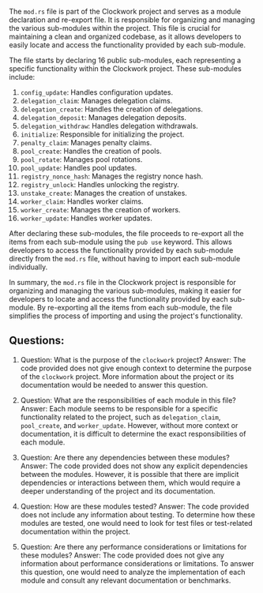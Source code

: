 The `mod.rs` file is part of the Clockwork project and serves as a module declaration and re-export file. It is responsible for organizing and managing the various sub-modules within the project. This file is crucial for maintaining a clean and organized codebase, as it allows developers to easily locate and access the functionality provided by each sub-module.

The file starts by declaring 16 public sub-modules, each representing a specific functionality within the Clockwork project. These sub-modules include:

1. `config_update`: Handles configuration updates.
2. `delegation_claim`: Manages delegation claims.
3. `delegation_create`: Handles the creation of delegations.
4. `delegation_deposit`: Manages delegation deposits.
5. `delegation_withdraw`: Handles delegation withdrawals.
6. `initialize`: Responsible for initializing the project.
7. `penalty_claim`: Manages penalty claims.
8. `pool_create`: Handles the creation of pools.
9. `pool_rotate`: Manages pool rotations.
10. `pool_update`: Handles pool updates.
11. `registry_nonce_hash`: Manages the registry nonce hash.
12. `registry_unlock`: Handles unlocking the registry.
13. `unstake_create`: Manages the creation of unstakes.
14. `worker_claim`: Handles worker claims.
15. `worker_create`: Manages the creation of workers.
16. `worker_update`: Handles worker updates.

After declaring these sub-modules, the file proceeds to re-export all the items from each sub-module using the `pub use` keyword. This allows developers to access the functionality provided by each sub-module directly from the `mod.rs` file, without having to import each sub-module individually.

In summary, the `mod.rs` file in the Clockwork project is responsible for organizing and managing the various sub-modules, making it easier for developers to locate and access the functionality provided by each sub-module. By re-exporting all the items from each sub-module, the file simplifies the process of importing and using the project's functionality.

## Questions:

1. Question: What is the purpose of the `clockwork` project?
   Answer: The code provided does not give enough context to determine the purpose of the `clockwork` project. More information about the project or its documentation would be needed to answer this question.

2. Question: What are the responsibilities of each module in this file?
   Answer: Each module seems to be responsible for a specific functionality related to the project, such as `delegation_claim`, `pool_create`, and `worker_update`. However, without more context or documentation, it is difficult to determine the exact responsibilities of each module.

3. Question: Are there any dependencies between these modules?
   Answer: The code provided does not show any explicit dependencies between the modules. However, it is possible that there are implicit dependencies or interactions between them, which would require a deeper understanding of the project and its documentation.

4. Question: How are these modules tested?
   Answer: The code provided does not include any information about testing. To determine how these modules are tested, one would need to look for test files or test-related documentation within the project.

5. Question: Are there any performance considerations or limitations for these modules?
   Answer: The code provided does not give any information about performance considerations or limitations. To answer this question, one would need to analyze the implementation of each module and consult any relevant documentation or benchmarks.
